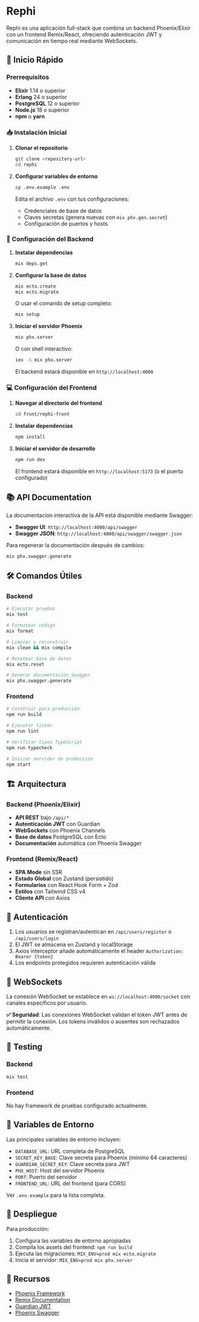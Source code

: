# Rephi

Rephi es una aplicación full-stack que combina un backend Phoenix/Elixir con un frontend Remix/React, ofreciendo autenticación JWT y comunicación en tiempo real mediante WebSockets.

## 🚀 Inicio Rápido

### Prerrequisitos

- **Elixir** 1.14 o superior
- **Erlang** 24 o superior
- **PostgreSQL** 12 o superior
- **Node.js** 18 o superior
- **npm** o **yarn**

### 📥 Instalación Inicial

1. **Clonar el repositorio**
   ```bash
   git clone <repository-url>
   cd rephi
   ```

2. **Configurar variables de entorno**
   ```bash
   cp .env.example .env
   ```
   
   Edita el archivo `.env` con tus configuraciones:
   - Credenciales de base de datos
   - Claves secretas (genera nuevas con `mix phx.gen.secret`)
   - Configuración de puertos y hosts

### 🔧 Configuración del Backend

1. **Instalar dependencias**
   ```bash
   mix deps.get
   ```

2. **Configurar la base de datos**
   ```bash
   mix ecto.create
   mix ecto.migrate
   ```

   O usar el comando de setup completo:
   ```bash
   mix setup
   ```

3. **Iniciar el servidor Phoenix**
   ```bash
   mix phx.server
   ```
   
   O con shell interactivo:
   ```bash
   iex -S mix phx.server
   ```

   El backend estará disponible en `http://localhost:4000`

### 💻 Configuración del Frontend

1. **Navegar al directorio del frontend**
   ```bash
   cd front/rephi-front
   ```

2. **Instalar dependencias**
   ```bash
   npm install
   ```

3. **Iniciar el servidor de desarrollo**
   ```bash
   npm run dev
   ```

   El frontend estará disponible en `http://localhost:5173` (o el puerto configurado)

## 📚 API Documentation

La documentación interactiva de la API está disponible mediante Swagger:

- **Swagger UI**: `http://localhost:4000/api/swagger`
- **Swagger JSON**: `http://localhost:4000/api/swagger/swagger.json`

Para regenerar la documentación después de cambios:
```bash
mix phx.swagger.generate
```

## 🛠️ Comandos Útiles

### Backend
```bash
# Ejecutar pruebas
mix test

# Formatear código
mix format

# Limpiar y reconstruir
mix clean && mix compile

# Resetear base de datos
mix ecto.reset

# Generar documentación Swagger
mix phx.swagger.generate
```

### Frontend
```bash
# Construir para producción
npm run build

# Ejecutar linter
npm run lint

# Verificar tipos TypeScript
npm run typecheck

# Iniciar servidor de producción
npm start
```

## 🏗️ Arquitectura

### Backend (Phoenix/Elixir)
- **API REST** bajo `/api/*`
- **Autenticación JWT** con Guardian
- **WebSockets** con Phoenix Channels
- **Base de datos** PostgreSQL con Ecto
- **Documentación** automática con Phoenix Swagger

### Frontend (Remix/React)
- **SPA Mode** sin SSR
- **Estado Global** con Zustand (persistido)
- **Formularios** con React Hook Form + Zod
- **Estilos** con Tailwind CSS v4
- **Cliente API** con Axios

## 🔐 Autenticación

1. Los usuarios se registran/autentican en `/api/users/register` o `/api/users/login`
2. El JWT se almacena en Zustand y localStorage
3. Axios interceptor añade automáticamente el header `Authorization: Bearer {token}`
4. Los endpoints protegidos requieren autenticación válida

## 📡 WebSockets

La conexión WebSocket se establece en `ws://localhost:4000/socket` con canales específicos por usuario.

**✅ Seguridad**: Las conexiones WebSocket validan el token JWT antes de permitir la conexión. Los tokens inválidos o ausentes son rechazados automáticamente.

## 🧪 Testing

### Backend
```bash
mix test
```

### Frontend
No hay framework de pruebas configurado actualmente.

## 📝 Variables de Entorno

Las principales variables de entorno incluyen:

- `DATABASE_URL`: URL completa de PostgreSQL
- `SECRET_KEY_BASE`: Clave secreta para Phoenix (mínimo 64 caracteres)
- `GUARDIAN_SECRET_KEY`: Clave secreta para JWT
- `PHX_HOST`: Host del servidor Phoenix
- `PORT`: Puerto del servidor
- `FRONTEND_URL`: URL del frontend (para CORS)

Ver `.env.example` para la lista completa.

## 🚢 Despliegue

Para producción:

1. Configura las variables de entorno apropiadas
2. Compila los assets del frontend: `npm run build`
3. Ejecuta las migraciones: `MIX_ENV=prod mix ecto.migrate`
4. Inicia el servidor: `MIX_ENV=prod mix phx.server`

## 📖 Recursos

- [Phoenix Framework](https://www.phoenixframework.org/)
- [Remix Documentation](https://remix.run/docs)
- [Guardian JWT](https://github.com/ueberauth/guardian)
- [Phoenix Swagger](https://github.com/xerions/phoenix_swagger)
